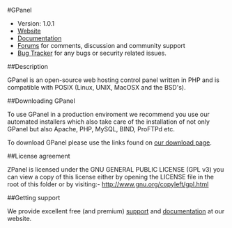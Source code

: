 #GPanel

* Version: 1.0.1
* [Website](http://www.webtarahan.net/)
* [Documentation](http://www.webtarahan.net/support/documentation/)
* [Forums](http://forums.webtarahan.net/) for comments, discussion and community support
* [Bug Tracker](http://bugs.webtarahan.net/) for any bugs or security related issues.

##Description

GPanel is an open-source web hosting control panel written in PHP and is compatible with POSIX (Linux, UNIX, MacOSX and the BSD's).

##Downloading GPanel

To use GPanel in a production enviroment we recommend you use our automated installers which also take care of the installation of not only GPanel but also Apache, PHP, MySQL, BIND, ProFTPd etc.

To download GPanel please use the links found on [our download page](http://www.webtarahan.net/download/).

##License agreement

ZPanel is licensed under the GNU GENERAL PUBLIC LICENSE (GPL v3) you can view a copy of this license either by opening the LICENSE file in the root of this folder or by visiting:- http://www.gnu.org/copyleft/gpl.html

##Getting support

We provide excellent free (and premium) [support](http://www.webtarahan.net/support/) and [documentation](http://www.webtarahan.net/support/documentation/) at our website.
